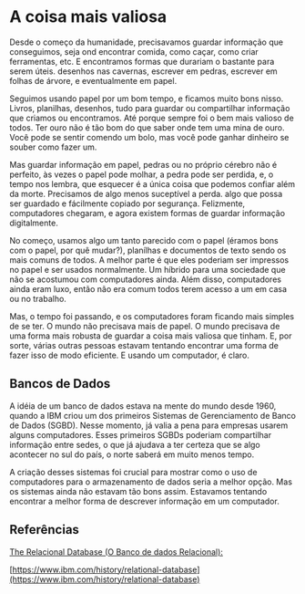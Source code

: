 # A coisa mais valiosa

Desde o começo da humanidade, precisavamos guardar informação que conseguimos, seja ond encontrar comida, como caçar, como criar ferramentas, etc. E encontramos formas que durariam o bastante para serem úteis. desenhos nas cavernas, escrever em pedras, escrever em folhas de árvore, e eventualmente em papel.

Seguimos usando papel por um bom tempo, e ficamos muito bons nisso. Livros, planilhas, desenhos, tudo para guardar ou compartilhar informação que criamos ou encontramos. Até porque sempre foi o bem mais valioso de todos. Ter ouro não é tão bom do que saber onde tem uma mina de ouro. Você pode se sentir comendo um bolo, mas você pode ganhar dinheiro se souber como fazer um.

Mas guardar informação em papel, pedras ou no próprio cérebro não é perfeito, às vezes o papel pode molhar, a pedra pode ser perdida, e, o tempo nos lembra, que esquecer é a única coisa que podemos confiar além da morte. Precisamos de algo menos suceptível a perda. algo que possa ser guardado e fácilmente copiado por segurança. Felizmente, computadores chegaram, e agora existem formas de guardar informação digitalmente.

No começo, usamos algo um tanto parecido com o papel (éramos bons com o papel, por quê mudar?), planílhas e documentos de texto sendo os mais comuns de todos. A melhor parte é que eles poderiam ser impressos no papel e ser usados normalmente. Um híbrido para uma sociedade que não se acostumou com computadores ainda. Além disso, computadores ainda eram luxo, então não era comum todos terem acesso a um em casa ou no trabalho.

Mas, o tempo foi passando, e os computadores foram ficando mais simples de se ter. O mundo não precisava mais de papel. O mundo precisava de uma forma mais robusta de guardar a coisa mais valiosa que tinham. E, por sorte, várias outras pessoas estavam tentando encontrar uma forma de fazer isso de modo eficiente. E usando um computador, é claro.

## Bancos de Dados

A idéia de um banco de dados estava na mente do mundo desde 1960, quando a IBM criou um dos primeiros Sistemas de Gerenciamento de Banco de Dados (SGBD). Nesse momento, já valia a pena para empresas usarem alguns computadores. Esses primeiros SGBDs poderiam compartilhar informação entre sedes, o que já ajudava a ter certeza que se algo acontecer no sul do país, o norte saberá em muito menos tempo.

A criação desses sistemas foi crucial para mostrar como o uso de computadores para o armazenamento de dados seria a melhor opção. Mas os sistemas ainda não estavam tão bons assim. Estavamos tentando encontrar a melhor forma de descrever informação em um computador.

## Referências

[The Relacional Database (O Banco de dados Relacional):](https://www.ibm.com/history/relational-database)

[https://www.ibm.com/history/relational-database](https://www.ibm.com/history/relational-database)
